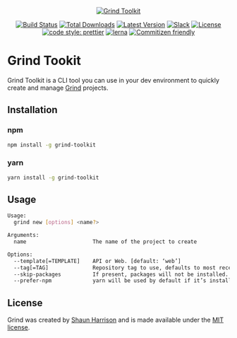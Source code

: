 <p align="center"><a href="https://grind.rocks"><img src="https://assets.grind.rocks/docs/img/grind-toolkit.svg" alt="Grind Toolkit" /></a></p>

<p align="center">
<a href="https://github.com/grindjs/grindjs/actions"><img src="https://github.com/grindjs/grindjs/workflows/build/badge.svg" alt="Build Status"></a>
<a href="https://www.npmjs.com/package/grind-toolkit"><img src="https://img.shields.io/npm/dt/grind-toolkit.svg" alt="Total Downloads"></a>
<a href="https://www.npmjs.com/package/grind-toolkit"><img src="https://img.shields.io/npm/v/grind-toolkit.svg" alt="Latest Version"></a>
<a href="https://chat.grind.rocks"><img src="https://chat.grind.rocks/badge.svg" alt="Slack"></a>
<a href="https://www.npmjs.com/package/grind-toolkit"><img src="https://img.shields.io/npm/l/grind-toolkit.svg" alt="License"></a>
<a href="https://github.com/prettier/prettier"><img src="https://img.shields.io/badge/code_style-prettier-ff69b4.svg" alt="code style: prettier"></a>
<a href="https://lerna.js.org/"><img src="https://img.shields.io/badge/maintained%20with-lerna-cc00ff.svg" alt="lerna"></a>
<a href="http://commitizen.github.io/cz-cli/"><img src="https://img.shields.io/badge/commitizen-friendly-brightgreen.svg" alt="Commitizen friendly"></a>
</p>

# Grind Tookit

Grind Toolkit is a CLI tool you can use in your dev environment to quickly create and manage [Grind](https://github.com/grindjs/framework) projects.

## Installation

### npm

```bash
npm install -g grind-toolkit
```

### yarn

```bash
yarn install -g grind-toolkit
```

## Usage

```bash
Usage:
  grind new [options] <name?>

Arguments:
  name                     The name of the project to create

Options:
  --template[=TEMPLATE]    API or Web. [default: ‘web’]
  --tag[=TAG]              Repository tag to use, defaults to most recent tag.
  --skip-packages          If present, packages will not be installed.
  --prefer-npm             yarn will be used by default if it’s installed.  Pass this to use npm.
```

## License

Grind was created by [Shaun Harrison](https://github.com/shnhrrsn) and is made available under the [MIT license](LICENSE).
